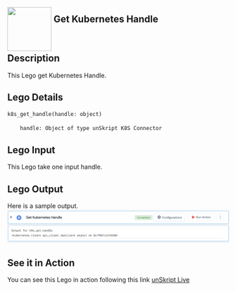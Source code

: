 [<img align="left" src="https://unskript.com/assets/favicon.png" width="100" height="100" style="padding-right: 5px">](https://unskript.com/assets/favicon.png) 
<h2>Get Kubernetes Handle</h2>

<br>

## Description
This Lego get Kubernetes Handle. 


## Lego Details

    k8s_get_handle(handle: object)

        handle: Object of type unSkript K8S Connector

## Lego Input
This Lego take one input handle.

## Lego Output
Here is a sample output.
<img src="./1.png">


## See it in Action

You can see this Lego in action following this link [unSkript Live](https://us.app.unskript.io)

